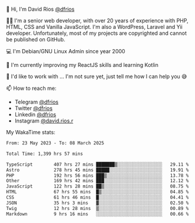 👋 Hi, I'm David Rios [@dfrios](https://github.com/dfrios)

👨‍💻 I'm a senior web developer, with over 20 years of experience with PHP, HTML, CSS and Vanilla JavaScript. I'm also a WordPress, Laravel and Yii developer. Unfortunately, most of my projects are copyrighted and cannot be published on GitHub.

💻 I'm Debian/GNU Linux Admin since year 2000

🌱 I'm currently improving my ReactJS skills and learning Kotlin

💞️ I'd like to work with ... I'm not sure yet, just tell me how I can help you 😅


📫 How to reach me:
* Telegram [@dfrios](https://t.me/dfrios)
* Twitter [@dfrios](https://twitter.com/dfrios)
* Linkedin [@dfrios](https://linkedin.com/in/dfrios)
* Instagram [@david.rios.r](https://instagram.com/david.rios.r)



My WakaTime stats:
<!--START_SECTION:waka-->

```txt
From: 23 May 2023 - To: 08 March 2025

Total Time: 1,399 hrs 57 mins

TypeScript        407 hrs 27 mins ███████▒░░░░░░░░░░░░░░░░░   29.11 %
Astro             278 hrs 45 mins █████░░░░░░░░░░░░░░░░░░░░   19.91 %
PHP               192 hrs 56 mins ███▒░░░░░░░░░░░░░░░░░░░░░   13.78 %
Other             169 hrs 42 mins ███░░░░░░░░░░░░░░░░░░░░░░   12.12 %
JavaScript        122 hrs 28 mins ██▒░░░░░░░░░░░░░░░░░░░░░░   08.75 %
HTML              67 hrs 55 mins  █▒░░░░░░░░░░░░░░░░░░░░░░░   04.85 %
CSS               61 hrs 46 mins  █░░░░░░░░░░░░░░░░░░░░░░░░   04.41 %
JSON              35 hrs 3 mins   ▓░░░░░░░░░░░░░░░░░░░░░░░░   02.50 %
Twig              12 hrs 28 mins  ▒░░░░░░░░░░░░░░░░░░░░░░░░   00.89 %
Markdown          9 hrs 16 mins   ░░░░░░░░░░░░░░░░░░░░░░░░░   00.66 %
```

<!--END_SECTION:waka-->
